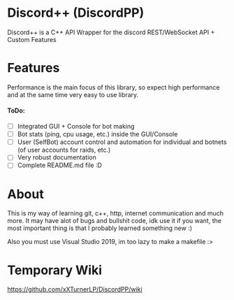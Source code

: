 # Discord++ (DiscordPP)
Discord++ is a C++ API Wrapper for the discord REST/WebSocket API + Custom Features

# Features
Performance is the main focus of this library, so expect high performance and at the same time very easy to use library.

#### ToDo:
- [ ] Integrated GUI + Console for bot making
- [ ] Bot stats (ping, cpu usage, etc.) inside the GUI/Console
- [ ] User (SelfBot) account control and automation for individual and botnets (of user accounts for raids, etc.)
- [ ] Very robust documentation
- [ ] Complete README.md file :D

# About
This is my way of learning git, c++, http, internet communication and much more. It may have alot of bugs and bullshit code, idk use it if you want, the most important thing is that I probably learned something new :)

Also you must use Visual Studio 2019, im too lazy to make a makefile :>

# Temporary Wiki
https://github.com/xXTurnerLP/DiscordPP/wiki
